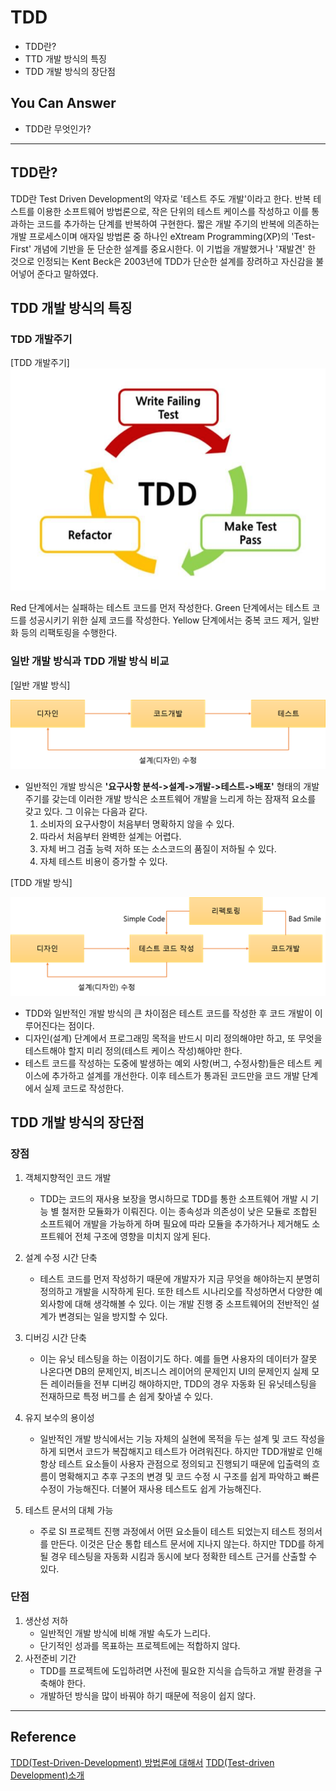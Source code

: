 # TDD
<!--Table of Contents-->
- TDD란?
- TTD 개발 방식의 특징
- TDD 개발 방식의 장단점

## You Can Answer
- TDD란 무엇인가?
---

## TDD란?
TDD란 Test Driven Development의 약자로 '테스트 주도 개발'이라고 한다. 반복 테스트를 이용한 소프트웨어 방법론으로, 작은 단위의 테스트 케이스를 작성하고 이를 통과하는 코드를 추가하는 단계를 반복하여 구현한다.
짧은 개발 주기의 반복에 의존하는 개발 프로세스이며 애자일 방법론 중 하나인 eXtream Programming(XP)의 'Test-First' 개념에 기반을 둔 단순한 설계를 중요시한다. 이 기법을 개발했거나 '재발견' 한 것으로 인정되는 Kent Beck은 2003년에 TDD가 단순한 설계를 장려하고 자신감을 불어넣어 준다고 말하였다.

## TDD 개발 방식의 특징
### TDD 개발주기
[TDD 개발주기]
![RGR_Cycle](img/RGR_Cycle.png)

Red 단계에서는 실패하는 테스트 코드를 먼저 작성한다.
Green  단계에서는 테스트 코드를 성공시키기 위한 실제 코드를 작성한다.
Yellow 단계에서는 중복 코드 제거, 일반화 등의 리팩토링을 수행한다.

### 일반 개발 방식과 TDD 개발 방식 비교
[일반 개발 방식]

![Normal_Development](img/Normal_Development.png)
- 일반적인 개발 방식은 **'요구사항 분석->설계->개발->테스트->배포'** 형태의 개발 주기를 갖는데 이러한 개발 방식은 소프트웨어 개발을 느리게 하는 잠재적 요소를 갖고 있다.
  그 이유는 다음과 같다.
  1. 소비자의 요구사항이 처음부터 명확하지 않을 수 있다.
  2. 따라서 처음부터 완벽한 설계는 어렵다.
  3. 자체 버그 검출 능력 저하 또는 소스코드의 품질이 저하될 수 있다.
  4. 자체 테스트 비용이 증가할 수 있다.

[TDD 개발 방식]

![TDD](img/TDD.png)
- TDD와 일반적인 개발 방식의 큰 차이점은 테스트 코드를 작성한 후 코드 개발이 이루어진다는 점이다.
- 디자인(설계) 단계에서 프로그래밍 목적을 반드시 미리 정의해야만 하고, 또 무엇을 테스트해야 할지 미리 정의(테스트 케이스 작성)해야만 한다.
 - 테스트 코드를 작성하는 도중에 발생하는 예외 사항(버그, 수정사항)들은 테스트 케이스에 추가하고 설계를 개선한다. 이후 테스트가 통과된 코드만을 코드 개발 단계에서 실제 코드로 작성한다.

## TDD 개발 방식의 장단점

### 장점
1. 객체지향적인 코드 개발
    - TDD는 코드의 재사용 보장을 명시하므로 TDD를 통한 소프트웨어 개발 시 기능 별 철저한 모듈화가 이뤄진다. 이는 종속성과 의존성이 낮은 모듈로 조합된 소프트웨어 개발을 가능하게 하며 필요에 따라 모듈을 추가하거나 제거해도 소프트웨어 전체 구조에 영향을 미치지 않게 된다.

2. 설계 수정 시간 단축
    - 테스트 코드를 먼저 작성하기 때문에 개발자가 지금 무엇을 해야하는지 분명히 정의하고 개발을 시작하게 된다. 또한 테스트 시나리오를 작성하면서 다양한 예외사항에 대해 생각해볼 수 있다. 이는 개발 진행 중 소프트웨어의 전반적인 설계가 변경되는 일을 방지할 수 있다.

3. 디버깅 시간 단축
    - 이는 유닛 테스팅을 하는 이점이기도 하다. 예를 들면 사용자의 데이터가 잘못 나온다면 DB의 문제인지, 비즈니스 레이어의 문제인지 UI의 문제인지 실제 모든 레이러들을 전부 디버깅 해야하지만, TDD의 경우 자동화 된 유닛테스팅을 전재하므로 특정 버그를 손 쉽게 찾아낼 수 있다.

4. 유지 보수의 용이성
    - 일반적인 개발 방식에서는 기능 자체의 실현에 목적을 두는 설계 및 코드 작성을 하게 되면서 코드가 복잡해지고 테스트가 어려워진다.
    하지만 TDD개발로 인해 항상 테스트 요소들이 사용자 관점으로 정의되고 진행되기 때문에 입출력의 흐름이 명확해지고 추후 구조의 변경 및 코드 수정 시 구조를 쉽게 파악하고 빠른 수정이 가능해진다.
    더불어 재사용 테스트도 쉽게 가능해진다.

5. 테스트 문서의 대체 가능
    - 주로 SI 프로젝트 진행 과정에서 어떤 요소들이 테스트 되었는지 테스트 정의서를 만든다. 이것은 단순 통합 테스트 문서에 지나지 않는다. 하지만 TDD를 하게 될 경우 테스팅을 자동화 시킴과 동시에 보다 정확한 테스트 근거를 산출할 수 있다.

### 단점
1. 생산성 저하
    - 일반적인 개발 방식에 비해 개발 속도가 느리다.
    - 단기적인 성과를 목표하는 프로젝트에는 적합하지 않다.
2. 사전준비 기간
    - TDD를 프로젝트에 도입하려면 사전에 필요한 지식을 습득하고 개발 환경을 구축해야 한다.
    - 개발하던 방식을 많이 바꿔야 하기 때문에 적응이 쉽지 않다.

---
## Reference
[TDD(Test-Driven-Development) 방법론에 대해서](https://wooaoe.tistory.com/33)
[TDD(Test-driven Development)소개](https://m.blog.naver.com/suresofttech/221569611618)
